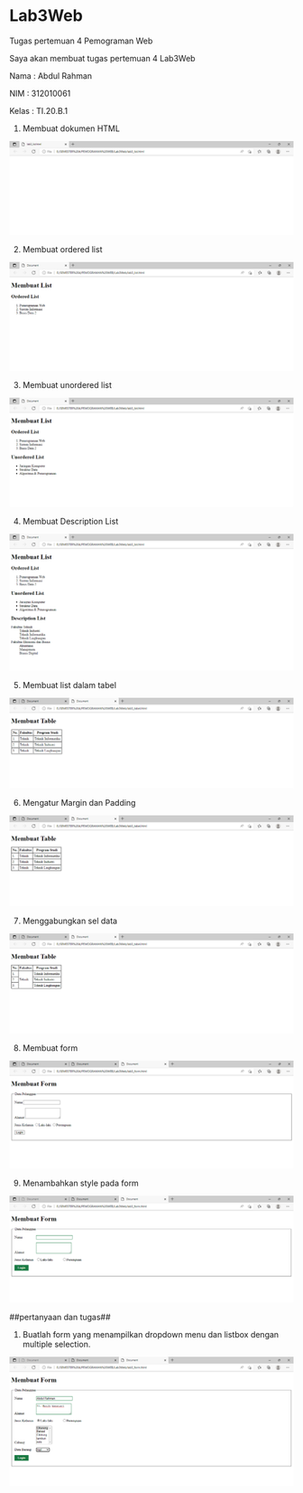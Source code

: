 # Lab3Web
Tugas pertemuan 4 Pemograman Web

Saya akan membuat tugas pertemuan 4 Lab3Web

Nama : Abdul Rahman

NIM : 312010061

Kelas : TI.20.B.1

1. Membuat dokumen HTML

![gambar1](pictures/1.PNG)

2. Membuat ordered list

![gambar2](pictures/2.PNG)

3. Membuat unordered list

![gambar3](pictures/3.PNG)

4. Membuat Description List

![gambar4](pictures/4.PNG)

5. Membuat list dalam tabel

![gambar5](pictures/5.PNG)

6. Mengatur Margin dan Padding

![gambar6](pictures/6.PNG)

7. Menggabungkan sel data

![gambar7](pictures/7.PNG)

8. Membuat form

![gambar8](pictures/8.PNG)

9. Menambahkan style pada form

![gambar9](pictures/9.PNG)

##pertanyaan dan tugas##
1. Buatlah form yang menampilkan dropdown menu dan listbox dengan multiple selection.

![gambar10](pictures/10.PNG)





